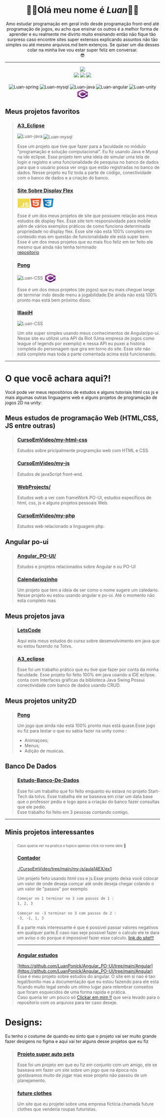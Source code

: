 # <div align="center">🎉🎉Olá meu nome é *Luan*🎉🎉</div>

<div align="center">Amo estudar programação em geral indo desde programação front-end até programação de jogos, eu acho que ensinar os outros é a melhor forma de aprender e eu realmente me divirto muito ensinando então não fique tão surpreso caso encontre sites super extensos explicando assuntos não tão simples ou até mesmo arquivos.md bem extenços. Se quiser um dia desses colar na minha live vou estar super feliz em conversar.
<br> 😎</div>

 ___
 
<div align="center">
  <a href="https://github.com/LuanPonick">
  <img height="180em" src="https://github-readme-stats.vercel.app/api?username=LuanPonick&show_icons=true&theme=dark&include_all_commits=true&count_private=true"/>
</div>
  <div align="center"> 
  <a href = "mailto:luanponick07@gmail.com"><img src="https://img.shields.io/badge/-Gmail-%23333?style=for-the-badge&logo=gmail&logoColor=white" target="_blank"></a>
  <a href="https://www.linkedin.com/in/luan-ponick-97a1a8234/" target="_blank"><img src="https://img.shields.io/badge/-LinkedIn-%230077B5?style=for-the-badge&logo=linkedin&logoColor=white" target="_blank"></a> 
  <a href="https://www.twitch.tv/Ponick07" target="_blank"><img src="https://img.shields.io/badge/Twitch-9146FF?style=for-the-badge&logo=twitch&logoColor=white" target="_blank"></a>
</div>
<div align="center" style="display: inline_block"><br>
  <img align="center" alt="Luan-spring" height="30" width="40" src="https://cdn.jsdelivr.net/gh/devicons/devicon/icons/spring/spring-original.svg" />
  <img align="center" alt="Luan-mysql" height="30" width="40" src="https://cdn.jsdelivr.net/gh/devicons/devicon/icons/mysql/mysql-original.svg" />     
  <img align="center" alt="Luan-java" height="30" width="40"src="https://cdn.jsdelivr.net/gh/devicons/devicon/icons/java/java-original.svg" />
  <img align="center" alt="Luan-angular" height="30" width="40" src="https://cdn.jsdelivr.net/gh/devicons/devicon@latest/icons/angular/angular-original.svg" />          
  <img align="center" alt="Luan-unity" height="30" width="40" src="https://cdn.jsdelivr.net/gh/devicons/devicon/icons/unity/unity-original.svg" />        
  <img align="center" alt="Luan-Csharp" height="30" width="40" src="https://raw.githubusercontent.com/devicons/devicon/master/icons/csharp/csharp-original.svg" />
</div>

## Meus projetos favoritos
   > ### [A3_Eclipse](https://github.com/LuanPonick/A3_Eclipse)
   > <img alt="Luan-java" height="30" width="40" src="https://cdn.jsdelivr.net/gh/devicons/devicon/icons/java/java-original.svg" > <img align="center" alt="Luan-mysql" height="30" width="40" src="https://cdn.jsdelivr.net/gh/devicons/devicon/icons/mysql/mysql-original.svg" /> 
   >
   >Esse um projeto que tive que fazer para a faculdade no módulo "programação e solução computacional". Eu fiz usando Java e Mysql na ide eclipse. Esse projeto tem uma ideia de simular uma tela de login e registro e uma funcionalidade de pesquisa no banco de dados para que o usuário possa ver ongs que estão registradas no banco de dados. Nesse projeto eu fiz toda a parte de código, conectividade com o banco de dados e a criação do banco.
 
    
   > ### [Site Sobre Display Flex](https://luanponick.github.io/WebProject/Conceitos/Displays/displays/flex/site-completo%20new/pages/index.html)
   > <img alt="Luan-Js" height="30" width="40" src="https://raw.githubusercontent.com/devicons/devicon/master/icons/javascript/javascript-plain.svg"><img alt="Luan-HTML" height="30" width="40" src="https://raw.githubusercontent.com/devicons/devicon/master/icons/html5/html5-original.svg"><img alt="Luan-CSS" height="30" width="40" src="https://raw.githubusercontent.com/devicons/devicon/master/icons/css3/css3-original.svg">
   >
   > Esse é um dos meus projetos de site que possuem relação aos meus estudos de display flex. Esse site tem responsividade para mobile além de vários exemplos práticos de como funciona determinada propriedade no display flex. Esse site não está 100% completo em conteúdo mas em questão de funcionalidade ele está super bem. Esse é um dos meus projetos que eu mais fico feliz em ter feito ele mesmo que ainda não tenha terminado<br>[repositorio](https://github.com/LuanPonick/WebProject/Conceitos/Displays/displays/flex/site-completo%20new/pages/index.html)

    
   > ### [Pong](https://github.com/LuanPonick/Pong) 
   ><img align="center" alt="Luan-CSS" height="30" width="40" src="https://cdn.jsdelivr.net/gh/devicons/devicon/icons/unity/unity-original.svg"> <img align="center" alt="Luan-Csharp" height="30" width="40" src="https://raw.githubusercontent.com/devicons/devicon/master/icons/csharp/csharp-original.svg" />
   >
   >Esse é um dos meus projetos (de jogos) que eu mais cheguei longe de terminar indo desde menu a jogabilidade.Ele ainda não está 100% pronto mas está bem próximo disso.
 
  > ### [IllaoiH](https://github.com/LuanPonick/IllaoiH) 
  ><img alt="Luan-CSS" height="30" width="40" src="https://cdn.jsdelivr.net/gh/devicons/devicon/icons/angularjs/angularjs-original.svg" />
  >
  > Um site super simples usando meus conhecimentos de Angular/po-ui. Nesse site eu utilizei uma API da Riot (Uma empresa de jogos como league of legends por exemplo) e nessa API eu puxei a história completa do personagem que gira em torno do site. Esse site não está completo mas toda a parte comentada acima está funcionando.
   ----
 
# O que você achara aqui?!
Você pode ver meus repositórios de estudos e alguns tutoriais html css js e mais algumas outras linguagens web e alguns projetos de programação de jogos 2D na unity:
  

## Meus estudos de programação Web (HTML,CSS, JS entre outras)
   >### [CursoEmVideo/my-html-css](https://github.com/LuanPonick/CursoEmVideo/tree/main/my-html-css)
   >Estudos sobre pricipalmente programção web com HTML e CSS.
   
   >### [CursoEmVideo/my-js](https://github.com/LuanPonick/CursoEmVideo/tree/main/my-js)
   >Estudos de javaScript front-end.
   
   >### [WebProjects/](https://github.com/LuanPonick/WebProject)
   >Estudos web a ver com frameWork PO-UI, estudos específicos de html, css, js e alguns projetos pessoais Web.
 
   >### [CursoEmVideo/my-php](https://github.com/LuanPonick/CursoEmVideo/tree/main/my-php)
   >Estudos web relacionado a linguagem php.
   
 ## Angular po-ui
 >### [Angular_PO-UI/](https://github.com/LuanPonick/Angular_PO-UI)
 >Estudos e projetos relacionados sobre Angular e ou PO-UI
 >### [Calendariozinho](https://github.com/LuanPonick/Calendariozinho)
 >Um projeto que tem a ideia de ser como o nome sugere um caledario. Nesse projeto eu estou usando angular e po-ui. Até o momento não esta completo mas 
 
 ## Meus projetos java
  > ### [LetsCode](https://github.com/LuanPonick/LetsCode)
  > Aqui esta meus estudos do curso sobre desenvolvimento em java que eu estou fazendo na Totvs.
 
  > ### [A3_eclipse](https://github.com/LuanPonick/A3_Eclipse)
  > Esse foi um trabalho prático que eu tive que fazer por conta da minha faculdade. Esse projeto foi feito 100% em java usando a IDE eclipse. conta com Interfaces gráficas da biblioteca Java Swing.Possui conectividade com banco de dados usando CRUD.
 
 ## Meus projetos unity2D
 > ### [Pong](https://github.com/LuanPonick/Pong)
 > Um jogo que ainda não está 100% pronto mas está quase.Esse jogo eu fiz para testar o que eu sabia fazer na unity como :
 > * Animaçoes;
 > * Menus;
 > * Adição de musicas.
 
 ## Banco De Dados
 > ### [Estudo-Banco-De-Dados](https://github.com/LuanPonick/Estudo-Banco-De-Dados)
 > Esse foi um trabalho que foi feito enquanto eu estava no projeto Start-Tech da totvs. Esse trabalha ele se baseava em criar um data base que o professor pediu e logo apos a criação do banco fazer consultas que ele pedio.<br>Esse trabalho foi feito em 3 pessoas contando comigo. 
 
 ---
 ## Minis projetos interessantes 
 ><sub>Caso queria ver na pratica o topico apenas click no nome dele 🦄</sub>
 >### [Contador](https://github.com/LuanPonick/CursoEmVideo/tree/main/my-js/aula14EX/ex1)
 > [./CursoEmVideo/tree/main/my-js/aula14EX/ex1](https://github.com/LuanPonick/CursoEmVideo/tree/main/my-js/aula14EX/ex1)
 >
 > Um projeto feito usando html css e js.Esse projeto deixa você colocar um valor de onde deseja comçar até onde deseja chegar colando o um valor de "passos" por exemplo 
 >~~~
 >Começar no 1 terminar no 3 com passos de 1 : 
 >1, 2, 3
 > 
 >Começar no -3 terminar no 3 com passos de 2 : 
 >-3, -1, 1, 3
 >~~~
 >E a parte mais interessante é que é possivel passar valores negativos em qualquer parte.E caso nao seje possivel fazer o calculo ele te dara um aviso o do porque é impossivel fazer esse calculo. [link do site!!!](https://luanponick.github.io/CursoEmVideo/my-js/aula14EX/ex1/model.html)
 >
 >---
 >
 >### [Angular estudos](https://ponick-angular.vercel.app/)
 >[https://github.com/LuanPonick/Angular_PO-UI/tree/main/Angular](https://github.com/LuanPonick/Angular_PO-UI/tree/main/Angular)
 >Esse é meu projeto sobre estudos do angular. O site em si nao é tao legal/bonito mas a documentação que eu estou fazendo para ele esta ficando muito legal sendo um otimo lugar para relembrar conseitos que foram esquecidos de uma forma rapida e prática.<br> Caso queria ler um pouco só [Clickar em mim !!](https://github.com/LuanPonick/Angular_PO-UI/tree/main/Angular) que sera levado para o repositorio com os arquivos para ler caso deseje. 
 
 # Designs:
 Eu tenho o costume de quando eu sinto que o projeto vai ser muito grande fazer desigens no figma e aqui vai ter alguns desse projetos que eu fiz
  >### [Projeto super auto pets](https://www.figma.com/community/file/1214567012418854421)
  > Esse foi um projeto em que eu fiz em conjunto com um amigo, ele se baseava em fazer um site sobre um jogo que na época nós gostávamos muito de jogar mas esse projeto não passou de um planejamento.
 
  >### [future clothes](https://www.figma.com/community/file/1214570901829823007)
  > Um site que eu projetei sobre uma empresa fictícia chamada future clothes que venderia roupas futuristas.


 
 
 
 
<!--
https://youtu.be/TsaLQAetPLU?t=923
-->
